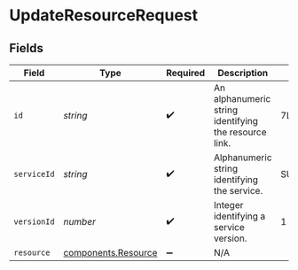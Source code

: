 # UpdateResourceRequest


## Fields

| Field                                                  | Type                                                   | Required                                               | Description                                            | Example                                                |
| ------------------------------------------------------ | ------------------------------------------------------ | ------------------------------------------------------ | ------------------------------------------------------ | ------------------------------------------------------ |
| `id`                                                   | *string*                                               | :heavy_check_mark:                                     | An alphanumeric string identifying the resource link.  | 7Lsb7Y76rChV9hSrv3KgFl                                 |
| `serviceId`                                            | *string*                                               | :heavy_check_mark:                                     | Alphanumeric string identifying the service.           | SU1Z0isxPaozGVKXdv0eY                                  |
| `versionId`                                            | *number*                                               | :heavy_check_mark:                                     | Integer identifying a service version.                 | 1                                                      |
| `resource`                                             | [components.Resource](../../models/shared/resource.md) | :heavy_minus_sign:                                     | N/A                                                    |                                                        |